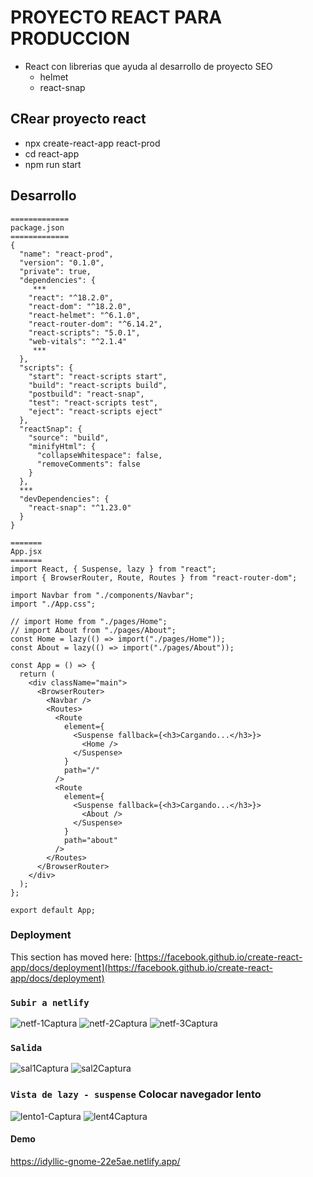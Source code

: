 # PROYECTO REACT PARA PRODUCCION

- React con librerias que ayuda al desarrollo de proyecto SEO 
  - helmet
  - react-snap

## CRear proyecto react
* npx create-react-app react-prod
* cd react-app
* npm run start

## Desarrollo

```
=============
package.json
=============
{
  "name": "react-prod",
  "version": "0.1.0",
  "private": true,
  "dependencies": {
     ***
    "react": "^18.2.0",
    "react-dom": "^18.2.0",
    "react-helmet": "^6.1.0",
    "react-router-dom": "^6.14.2",
    "react-scripts": "5.0.1",
    "web-vitals": "^2.1.4"
     ***
  },
  "scripts": {
    "start": "react-scripts start",
    "build": "react-scripts build",
    "postbuild": "react-snap",
    "test": "react-scripts test",
    "eject": "react-scripts eject"
  },
  "reactSnap": {
    "source": "build",
    "minifyHtml": {
      "collapseWhitespace": false,
      "removeComments": false
    }
  },
  ***
  "devDependencies": {
    "react-snap": "^1.23.0"
  }
}
```

```
======= 
App.jsx
=======
import React, { Suspense, lazy } from "react";
import { BrowserRouter, Route, Routes } from "react-router-dom";

import Navbar from "./components/Navbar";
import "./App.css";

// import Home from "./pages/Home";
// import About from "./pages/About";
const Home = lazy(() => import("./pages/Home"));
const About = lazy(() => import("./pages/About"));

const App = () => {
  return (
    <div className="main">
      <BrowserRouter>
        <Navbar />
        <Routes>
          <Route
            element={
              <Suspense fallback={<h3>Cargando...</h3>}>
                <Home />
              </Suspense>
            }
            path="/"
          />
          <Route
            element={
              <Suspense fallback={<h3>Cargando...</h3>}>
                <About />
              </Suspense>
            }
            path="about"
          />
        </Routes>
      </BrowserRouter>
    </div>
  );
};

export default App;
```

### Deployment

This section has moved here: [https://facebook.github.io/create-react-app/docs/deployment](https://facebook.github.io/create-react-app/docs/deployment)

### `Subir a netlify`
![netf-1Captura](https://github.com/wlopera/react-prod/assets/7141537/8696782d-d41b-4539-bd5e-60a4d5f865b1)
![netf-2Captura](https://github.com/wlopera/react-prod/assets/7141537/462576e9-3436-4a1d-9992-ab850b3b3fcb)
![netf-3Captura](https://github.com/wlopera/react-prod/assets/7141537/d04800af-47a7-4ae0-b643-ed5e3693689f)

### `Salida`
![sal1Captura](https://github.com/wlopera/react-prod/assets/7141537/e2aeb115-7a70-432f-9daa-f5f8adb80c0b)
![sal2Captura](https://github.com/wlopera/react-prod/assets/7141537/5163cc15-b64f-498f-8e6d-550c7b66b6a8)


### `Vista de lazy - suspense` Colocar navegador lento
![lento1-Captura](https://github.com/wlopera/react-prod/assets/7141537/af16ff8d-e4fa-4c5d-b1e6-5ad0f99af8a4)
![lent4Captura](https://github.com/wlopera/react-prod/assets/7141537/006889af-9439-4937-9310-ad1ad011a7c6)

#### Demo
https://idyllic-gnome-22e5ae.netlify.app/
